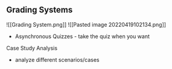 ## Grading Systems

![[Grading System.png]]
![[Pasted image 20220419102134.png]]
* Asynchronous Quizzes - take the quiz when you want

Case Study Analysis
- analyze different scenarios/cases

